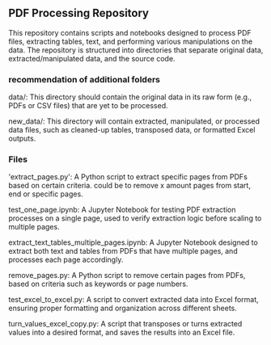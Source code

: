 ## PDF Processing Repository
This repository contains scripts and notebooks designed to process PDF files, extracting tables, text, and performing various manipulations on the data. The repository is structured into directories that separate original data, extracted/manipulated data, and the source code.

### recommendation of additional folders
data/: This directory should contain the original data in its raw form (e.g., PDFs or CSV files) that are yet to be processed.

new_data/: This directory will contain extracted, manipulated, or processed data files, such as cleaned-up tables, transposed data, or formatted Excel outputs.

### Files
'extract_pages.py': A Python script to extract specific pages from PDFs based on certain criteria. could be to remove x amount pages from start, end or specific pages.

test_one_page.ipynb: A Jupyter Notebook for testing PDF extraction processes on a single page, used to verify extraction logic before scaling to multiple pages.

extract_text_tables_multiple_pages.ipynb: A Jupyter Notebook designed to extract both text and tables from PDFs that have multiple pages, and processes each page accordingly.

remove_pages.py: A Python script to remove certain pages from PDFs, based on criteria such as keywords or page numbers.

test_excel_to_excel.py: A script to convert extracted data into Excel format, ensuring proper formatting and organization across different sheets.

turn_values_excel_copy.py: A script that transposes or turns extracted values into a desired format, and saves the results into an Excel file.